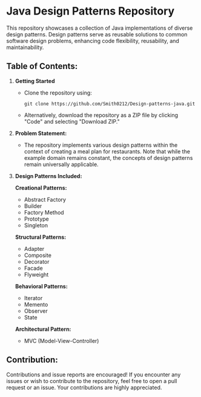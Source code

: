 # Java Design Patterns Repository

This repository showcases a collection of Java implementations of diverse design patterns. Design patterns serve as reusable solutions to common software design problems, enhancing code flexibility, reusability, and maintainability.

## Table of Contents:

1. **Getting Started**
   - Clone the repository using:
     ```
     git clone https://github.com/Smith0212/Design-patterns-java.git
     ```
   - Alternatively, download the repository as a ZIP file by clicking "Code" and selecting "Download ZIP."

2. **Problem Statement:**
   - The repository implements various design patterns within the context of creating a meal plan for restaurants. Note that while the example domain remains constant, the concepts of design patterns remain universally applicable.

3. **Design Patterns Included:**

   **Creational Patterns:**
   - Abstract Factory
   - Builder
   - Factory Method
   - Prototype
   - Singleton

   **Structural Patterns:**
   - Adapter
   - Composite
   - Decorator
   - Facade
   - Flyweight

   **Behavioral Patterns:**
   - Iterator
   - Memento
   - Observer
   - State

   **Architectural Pattern:**
   - MVC (Model-View-Controller)

## Contribution:
Contributions and issue reports are encouraged! If you encounter any issues or wish to contribute to the repository, feel free to open a pull request or an issue. Your contributions are highly appreciated.
